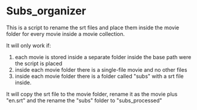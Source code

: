 # Subs_organizer
This is a script to rename the srt files and place them inside the movie folder for every movie inside a movie collection.

It will only work if:
  1) each movie is stored inside a separate folder inside the base path were the script is placed
  2) inside each movie folder there is a single-file movie and no other files
  3) inside each movie folder there is a folder called "subs" with a srt file inside.

It will copy the srt file to the movie folder, rename it as the movie plus "en.srt" and the rename the "subs" folder to "subs_processed"
